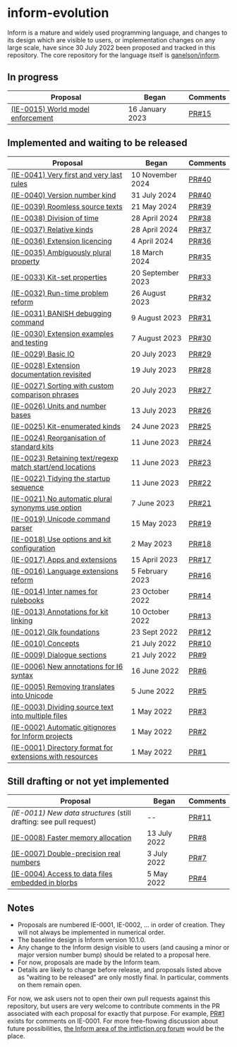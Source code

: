 # inform-evolution

Inform is a mature and widely used programming language, and changes to its
design which are visible to users, or implementation changes on any large
scale, have since 30 July 2022 been proposed and tracked in this repository.
The core repository for the language itself is
[ganelson/inform](https://github.com/ganelson/inform).

## In progress

Proposal                                                                                                 | Began             | Comments
-------------------------------------------------------------------------------------------------------- | ----------------- | --------
[(IE-0015) World model enforcement](proposals/0015-world-model-enforcement.md)                           | 16 January 2023   | [PR#15](https://github.com/ganelson/inform-evolution/pull/15)

## Implemented and waiting to be released

Proposal                                                                                                 | Began           | Comments
-------------------------------------------------------------------------------------------------------- | --------------- | --------
[(IE-0041) Very first and very last rules](proposals/0041-very-first-rules.md)                     	     | 10 November 2024 | [PR#40](https://github.com/ganelson/inform-evolution/pull/41)
[(IE-0040) Version number kind](proposals/0040-version-number-kind.md)                     				 | 31 July 2024    | [PR#40](https://github.com/ganelson/inform-evolution/pull/40)
[(IE-0039) Roomless source texts](proposals/0039-roomless-source-texts.md)                               | 21 May 2024     | [PR#39](https://github.com/ganelson/inform-evolution/pull/39)
[(IE-0038) Division of time](proposals/0038-division-of-time.md)                                         | 28 April 2024   | [PR#38](https://github.com/ganelson/inform-evolution/pull/38)
[(IE-0037) Relative kinds](proposals/0037-relative-kinds.md)                                             | 28 April 2024   | [PR#37](https://github.com/ganelson/inform-evolution/pull/37)
[(IE-0036) Extension licencing](proposals/0036-extension-licencing.md)                                   | 4 April 2024    | [PR#36](https://github.com/ganelson/inform-evolution/pull/36)
[(IE-0035) Ambiguously plural property](proposals/0035-ambiguously-plural-property.md)                   | 18 March 2024   | [PR#35](https://github.com/ganelson/inform-evolution/pull/35)
[(IE-0033) Kit-set properties](proposals/0033-kit-set-properties.md)                                     | 20 September 2023 | [PR#33](https://github.com/ganelson/inform-evolution/pull/33)
[(IE-0032) Run-time problem reform](proposals/0032-run-time-problem-reform.md)                           | 26 August 2023  | [PR#32](https://github.com/ganelson/inform-evolution/pull/32)
[(IE-0031) BANISH debugging command](proposals/0031-banish.md)                                           | 9 August 2023   | [PR#31](https://github.com/ganelson/inform-evolution/pull/31)
[(IE-0030) Extension examples and testing](proposals/0030-extension-examples-and-testing.md)             | 7 August 2023   | [PR#30](https://github.com/ganelson/inform-evolution/pull/30)
[(IE-0029) Basic IO](proposals/0029-basic-io.md)                                                         | 20 July 2023      | [PR#29](https://github.com/ganelson/inform-evolution/pull/29)
[(IE-0028) Extension documentation revisited](proposals/0028-extension-documentation-revisited.md)       | 19 July 2023    | [PR#28](https://github.com/ganelson/inform-evolution/pull/28)
[(IE-0027) Sorting with custom comparison phrases](proposals/0027-sorting-with-phrases.md)               | 20 July 2023    | [PR#27](https://github.com/ganelson/inform-evolution/pull/27)
[(IE-0026) Units and number bases](proposals/0026-units-and-number-bases.md)                             | 13 July 2023    | [PR#26](https://github.com/ganelson/inform-evolution/pull/26)
[(IE-0025) Kit-enumerated kinds](proposals/0025-kit-enumerated-kinds.md)                                 | 24 June 2023    | [PR#25](https://github.com/ganelson/inform-evolution/pull/25)
[(IE-0024) Reorganisation of standard kits](proposals/0024-reorganisation-of-standard-kits.md)           | 11 June 2023    | [PR#24](https://github.com/ganelson/inform-evolution/pull/24)
[(IE-0023) Retaining text/regexp match start/end locations](proposals/0023-match-locations.md)           | 11 June 2023    | [PR#23](https://github.com/ganelson/inform-evolution/pull/23)
[(IE-0022) Tidying the startup sequence](proposals/0022-startup.md)                                      | 11 June 2023    | [PR#22](https://github.com/ganelson/inform-evolution/pull/22)
[(IE-0021) No automatic plural synonyms use option](proposals/0021-no-automatic-plural-synonyms.md)      | 7 June 2023     | [PR#21](https://github.com/ganelson/inform-evolution/pull/21)
[(IE-0019) Unicode command parser](proposals/0019-unicode-command-parser.md)                             | 15 May 2023     | [PR#19](https://github.com/ganelson/inform-evolution/pull/19)
[(IE-0018) Use options and kit configuration](proposals/0018-use-options-and-kit-configuration.md)       | 2 May 2023      | [PR#18](https://github.com/ganelson/inform-evolution/pull/18)
[(IE-0017) Apps and extensions](proposals/0017-apps-and-extensions.md)                                   | 15 April 2023   | [PR#17](https://github.com/ganelson/inform-evolution/pull/17)
[(IE-0016) Language extensions reform](proposals/0016-language-extensions-reform.md)                     | 5 February 2023 | [PR#16](https://github.com/ganelson/inform-evolution/pull/16)
[(IE-0014) Inter names for rulebooks](proposals/0014-inter-names-for-rulebooks.md)                       | 23 October 2022 | [PR#14](https://github.com/ganelson/inform-evolution/pull/14)
[(IE-0013) Annotations for kit linking](proposals/0013-annotations-for-kit-linking.md)                   | 10 October 2022 | [PR#13](https://github.com/ganelson/inform-evolution/pull/13)
[(IE-0012) Glk foundations](proposals/0012-glk-foundations.md)                                           | 23 Sept 2022    | [PR#12](https://github.com/ganelson/inform-evolution/pull/12)
[(IE-0010) Concepts](proposals/0010-concepts.md)                                                         | 21 July 2022    | [PR#10](https://github.com/ganelson/inform-evolution/pull/10)
[(IE-0009) Dialogue sections](proposals/0009-dialogue-sections.md)                                       | 21 July 2022    | [PR#9](https://github.com/ganelson/inform-evolution/pull/9)
[(IE-0006) New annotations for I6 syntax](proposals/0006-i6-syntax-annotations.md)                       | 16 June 2022    | [PR#6](https://github.com/ganelson/inform-evolution/pull/6)
[(IE-0005) Removing translates into Unicode](proposals/0005-removing-translates-into-unicode.md)         | 5 June 2022     | [PR#5](https://github.com/ganelson/inform-evolution/pull/5)
[(IE-0003) Dividing source text into multiple files](proposals/0003-multiple-source-files.md)            | 1 May 2022      | [PR#3](https://github.com/ganelson/inform-evolution/pull/3)
[(IE-0002) Automatic gitignores for Inform projects](proposals/0002-inform-project-gitignores.md)        | 1 May 2022      | [PR#2](https://github.com/ganelson/inform-evolution/pull/2)
[(IE-0001) Directory format for extensions with resources](proposals/0001-extensions-with-resources.md)  | 1 May 2022      | [PR#1](https://github.com/ganelson/inform-evolution/pull/1)

## Still drafting or not yet implemented

Proposal                                                                                                 | Began           | Comments
-------------------------------------------------------------------------------------------------------- | --------------- | --------
_(IE-0011) New data structures_ (still drafting: see pull request)                                       | --              | [PR#11](https://github.com/ganelson/inform-evolution/pull/11)
[(IE-0008) Faster memory allocation](proposals/0008-faster-memory-allocation.md)                         | 13 July 2022    | [PR#8](https://github.com/ganelson/inform-evolution/pull/8)
[(IE-0007) Double-precision real numbers](proposals/0007-double-precision-reals.md)                      | 3 July 2022     | [PR#7](https://github.com/ganelson/inform-evolution/pull/7)
[(IE-0004) Access to data files embedded in blorbs](proposals/0004-using-data-files-in-blorbs.md)        | 5 May 2022      | [PR#4](https://github.com/ganelson/inform-evolution/pull/4)

## Notes

- Proposals are numbered IE-0001, IE-0002, ... in order of creation. They
will not always be implemented in numerical order.
- The baseline design is Inform version 10.1.0.
- Any change to the Inform design visible to users (and causing a minor or
major version number bump) should be related to a proposal here.
- For now, proposals are made by the Inform team.
- Details are likely to change before release, and proposals listed above as
"waiting to be released" are only mostly final. In particular, comments on
them remain open.

For now, we ask users not to open their own pull requests against this repository,
but users are very welcome to contribute comments in the PR associated with each proposal
for exactly that purpose. For example, [PR#1](https://github.com/ganelson/inform-evolution/pull/1) exists for comments on IE-0001.
For more free-flowing discussion about future possibilities, [the Inform area of the intfiction.org forum](https://intfiction.org/c/authoring/inform-7/)
would be the place.
